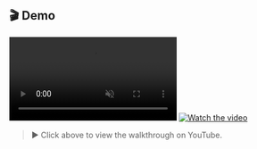 ## 🎬 Demo
<video src="https://youtu.be/rJvU4OMb2Y8" autoplay loop muted controls></video>
[![Watch the video](https://img.youtube.com/vi/VIDEO_ID/hqdefault.jpg)](https://youtu.be/rJvU4OMb2Y8)

> ▶️ Click above to view the walkthrough on YouTube.
